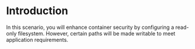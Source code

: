 # Introduction

In this scenario, you will enhance container security by configuring a read-only filesystem. However, certain paths will be made writable to meet application requirements. 
